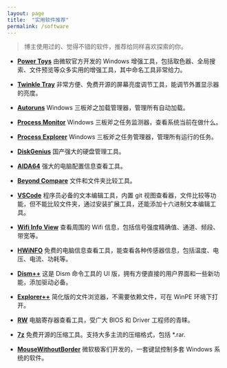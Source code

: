 ```yaml
---
layout: page
title:  "实用软件推荐"
permalink: /software
---
```


> 博主使用过的、觉得不错的软件，推荐给同样喜欢探索的你。

* **[Power Toys](https://docs.microsoft.com/en-us/windows/powertoys/)** 
由微软官方开发的 Windows 增强工具，包括取色器、全局搜索、文件预览等众多实用的增强工具，其中命名工具非常给力。

* **[Twinkle Tray](https://github.com/xanderfrangos/twinkle-tray)** 
非常方便、免费开源的屏幕亮度调节工具，能调节外置显示器的亮度。

* **[Autoruns](https://docs.microsoft.com/en-us/sysinternals/downloads/autoruns)** 
Windows 三板斧之加载管理器，管理所有自动加载。

* **[Process Monitor](https://docs.microsoft.com/en-us/sysinternals/downloads/procmon)** 
Windows 三板斧之任务监测器，查看系统当前在做什么。

* **[Process Explorer](https://docs.microsoft.com/en-us/sysinternals/downloads/process-explorer)** Windows 三板斧之任务管理器，管理所有运行的任务。

* **[DiskGenius](https://www.diskgenius.com/)** 
国产强大的硬盘管理工具。

* **[AIDA64](https://www.aida64.com/)** 
强大的电脑配置信息查看工具。

* **[Beyond Compare](http://scootersoftware.com/)** 
文件和文件夹比较工具。

* **[VSCode](https://code.visualstudio.com/)** 
程序员必备的文本编辑工具，内置 git 视图查看器，文件比较等功能，但不能比较文件夹，通过安装扩展工具，还能添加十六进制文本编辑工具。

* **[Wifi Info View](http://www.nirsoft.net/utils/wifi_information_view.html)** 
查看周围的 Wifi 信息，包括信号强度精确值、通道、频段、带宽等。

* **[HWiNFO](https://www.hwinfo.com/)** 
免费的电脑信息查看工具，能查看各种传感器信息，包括温度、电压、电流、功耗等。

* **[Dism++](http://www.chuyu.me/en/index.html)** 
这是 Dism 命令工具的 UI 版，拥有方便直接的用户界面和一些新功能，添加驱动必备。

* **[Explorer++](https://explorerplusplus.com/)** 
简化版的文件浏览器，不需要依赖文件，可在 WinPE 环境下打开。

* **[RW](http://rweverything.com/)** 
电脑寄存器查看工具，受广大 BIOS 和 Driver 工程师的青睐。

* **[7z](https://www.7-zip.org/)**
免费开源的压缩工具。支持大多主流的压缩格式，包括 *.rar.

* **[MouseWithoutBorder](https://www.microsoft.com/en-us/garage/wall-of-fame/mouse-without-borders/)**
微软极客们开发的，一套键鼠控制多套 Windows 系统的软件。
